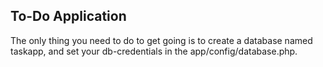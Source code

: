 ## To-Do Application

The only thing you need to do to get going is to create a database named taskapp, and set your db-credentials in the app/config/database.php.
